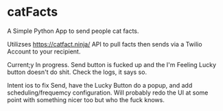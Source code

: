 # catFacts

A Simple Python App to send people cat facts. 

Utilizses https://catfact.ninja/ API to pull facts then sends via a Twilio Account to your recipient.

Current;y In progress. Send button is fucked up and the I'm Feeling Lucky button doesn't do shit. Check the logs, it says so.

Intent ios to fix Send, have the Lucky Button do a popup, and add scheduling/frequemcy configuration. Will probably
redo the UI at some point with something nicer too but who the fuck knows.
